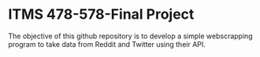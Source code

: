# ITMS 478-578-Final Project  

The objective of this github repository is to develop a simple webscrapping program to take data from 
Reddit and Twitter using their API.
